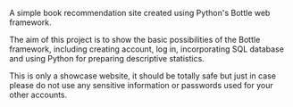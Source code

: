 A simple book recommendation site created using Python's Bottle web framework. 

The aim of this project is to show the basic possibilities of the Bottle framework, including creating account, log in, incorporating SQL database and using Python for preparing descriptive statistics.

This is only a showcase website, it should be totally safe but just in case please do not use any sensitive information or passwords used for your other accounts.
